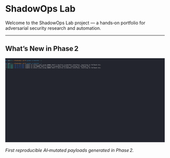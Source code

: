 # ShadowOps Lab

Welcome to the ShadowOps Lab project — a hands‑on portfolio for adversarial security research and automation.

---

## What’s New in Phase 2

![AI Payload Generator Run](assets/ai-payload-run.png)

*First reproducible AI‑mutated payloads generated in Phase 2.*
